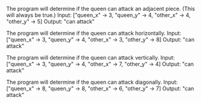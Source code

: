 The program will determine if the queen can attack an adjacent piece. (This will always be true.)
    Input: ["queen_x" -> 3, "queen_y" -> 4, "other_x" -> 4, "other_y" -> 5]
    Output: "can attack"

The program will determine if the queen can attack horizontally.
    Input: ["queen_x" -> 3, "queen_y" -> 4, "other_x" -> 3, "other_y" -> 8]
    Output: "can attack"

The program will determine if the queen can attack vertically.
    Input: ["queen_x" -> 3, "queen_y" -> 4, "other_x" -> 7, "other_y" -> 4]
    Output: "can attack"

The program will determine if the queen can attack diagonally.
    Input: ["queen_x" -> 8, "queen_y" -> 8, "other_x" -> 6, "other_y" -> 7]
    Output: "can attack"
